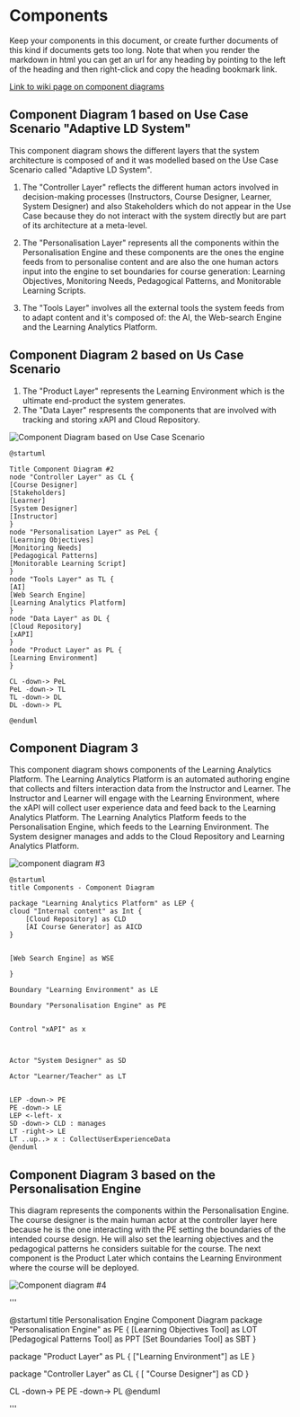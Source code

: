 # Components

Keep your components in this document, or create further documents of this kind if documents gets too long. Note that when you render the markdown in html you can get an url for any heading by pointing to the left of the heading and then right-click and copy the heading bookmark link. 

[Link to wiki page on component diagrams](https://github.sydney.edu.au/crli/EDPC5022-2019/wiki/Component-Diagrams) 


## Component Diagram 1 based on Use Case Scenario "Adaptive LD System"
This component diagram shows the different layers that the system architecture is composed of and it was modelled based on the Use Case Scenario called "Adaptive LD System". 

1. The "Controller Layer" reflects the different human actors involved in decision-making processes (Instructors, Course Designer, Learner, System Designer) and also Stakeholders which do not appear in the Use Case because they do not interact with the system directly but are part of its architecture at a meta-level.

1. The "Personalisation Layer" represents all the components within the Personalisation Engine and these components are the ones the engine feeds from to personalise content and are also the one human actors input into the engine to set boundaries for course generation: Learning Objectives, Monitoring Needs, Pedagogical Patterns, and Monitorable Learning Scripts.

1. The "Tools Layer" involves all the external tools the system feeds from to adapt content and it's composed of: the AI, the Web-search Engine and the Learning Analytics Platform.


## Component Diagram 2 based on Us Case Scenario
1. The "Product Layer" represents the Learning Environment which is the ultimate end-product the system generates. 
2. The "Data Layer" respresents the components that are involved with tracking and storing xAPI and Cloud Repository.


![Component Diagram based on Use Case Scenario](https://www.plantuml.com/plantuml/img/LL9DJyCm3BtdLqJZl0i_06rgTvXKe6ALE4mxU8tf0gazEUwWGlntqZ5OE3x7xoClMKG5qQ4FnZHU0zg2-oCJajhIGoVGsvjRG-pGpWec5Gu1nLOmeimiH5jKzjDi2nuaeYqn-evGTcQxKNZ30mU74XEi4EHoC4R5FbzTKrGPMkK4lYvUTQ8nGV0Hr3DbXZMU7S-2dZhxk7_5Llq99vjx9fzqfla3efj6DJhekFCj15k3AWfbcx1FT_xJshJYZtfDqJ27c7atP-lbEl6VSMytYTSUx8ewJxZBCYrJyb5zcz86q1UM_gfPWa8cMVxq5tXmzWcF7ATKOnBxMDRhh0zXbohAU_XVmufENfZwz78JowHtcJj-f_dTr9YPMll5JMMQAoehKsQxbJ4B99T-n3S0)

```
@startuml

Title Component Diagram #2
node "Controller Layer" as CL {
[Course Designer]
[Stakeholders]
[Learner]
[System Designer]
[Instructor]
}
node "Personalisation Layer" as PeL {
[Learning Objectives]
[Monitoring Needs]
[Pedagogical Patterns]
[Monitorable Learning Script]
}
node "Tools Layer" as TL {
[AI]
[Web Search Engine]
[Learning Analytics Platform]
}
node "Data Layer" as DL {
[Cloud Repository]
[xAPI]
}
node "Product Layer" as PL {
[Learning Environment]
}

CL -down-> PeL
PeL -down-> TL
TL -down-> DL
DL -down-> PL

@enduml
```



## Component Diagram 3
This component diagram shows components of the Learning Analytics Platform. The Learning Analytics Platform is an automated authoring engine that collects and filters interaction data from the Instructor and Learner. The Instructor and Learner will engage with the Learning Environment, where the xAPI will collect user experience data and feed back to the Learning Analytics Platform. The Learning Analytics Platform feeds to the Personalisation Engine, which feeds to the Learning Environment.
The System designer manages and adds to the Cloud Repository and Learning Analytics Platform.

![component diagram #3](https://www.plantuml.com/plantuml/img/JPB1ReCm38RlUGgBE-nUJLKPe0c90nfCFLGxPAbBemK79M43LNlt6TPrvPJu-nq-77O-I1V6teYWWq78R3zOGWeUulyDv5fsJlP2359zo0uXgb0wqjH1IjBCGIiFjP7XP5qVWVHG5JLSG2XZnoD49GLq70HbUKLXZN0HBWBuEMHhx0K7wtMmRdvRU5RblpGjMMLq7k4P2Ptan1f8oomNtqA8mnxVeM4ZTOQ2EasuydrJY8K_sP6EqirtrWLzQcUf_tEfYljOZSvRrjLU1ctfUkOQh3aeCluAPmr4KrgNQtdYgaWLcq7Kp3vW3pbwtR7koflyXbS7T0yjIdM-ughbzcLayT5-KRnTNbCNjntRBV0nDdWACKm0eiblbES46-WbySLuKRKGEzsTmxMlXIGPXoJPSjk6vsWCgl3gqHNJW4uZASnba6A7TEJ_u0S0)

```
@startuml
title Components - Component Diagram

package "Learning Analytics Platform" as LEP { 
cloud "Internal content" as Int {
    [Cloud Repository] as CLD
    [AI Course Generator] as AICD
}


[Web Search Engine] as WSE

}

Boundary "Learning Environment" as LE

Boundary "Personalisation Engine" as PE


Control "xAPI" as x



Actor "System Designer" as SD

Actor "Learner/Teacher" as LT


LEP -down-> PE
PE -down-> LE
LEP <-left- x  
SD -down-> CLD : manages
LT -right-> LE
LT ..up..> x : CollectUserExperienceData
@enduml
```


## Component Diagram 3 based on the Personalisation Engine

This diagram represents the components within the Personalisation Engine. The course designer is the main human actor at the controller layer here because he is the one interacting with the PE setting the boundaries of the intended course design. He will also set the learning objectives and the pedagogical patterns he considers suitable for the course. The next component is the Product Later which contains the Learning Environment where the course will be deployed. 

![Component diagram #4](https://www.plantuml.com/plantuml/img/RP31QiCm38RlVWgHYqzzXL6QvXQeeRcL7RH466-EL6IbOuoz-vmMIWOx2ltw-7vvxvtR5qErPSxEacM2G5g4CQU2beIXuvYOe9NvAaniS4mO5MTtnV438q7p_qK3M21qyEqkFQ5ouWYdjtSQBTsem22INzT8VnhS9T24KM8QCKD0CrBUH4AeaJCP76JX2JLjxy-7mVsuZOtAj8m6FNwHFYJwLQ9vMdHyIoeyrpBDGw63FuXMs5Ho9jrGsZjbNIvQ28vKKkIwknFQumgeaTqadxnxgSLTxVwSUhSddjOdE-_zBm00)

'''

@startuml
title Personalisation Engine Component Diagram
package "Personalisation Engine" as PE {
[Learning Objectives Tool] as LOT
[Pedagogical Patterns Tool] as PPT
[Set Boundaries Tool] as SBT
}

package "Product Layer" as PL {
["Learning Environment"] as LE 
}

package "Controller Layer" as CL {
[ "Course Designer"] as CD
}

CL -down-> PE
PE -down-> PL
@enduml

'''

